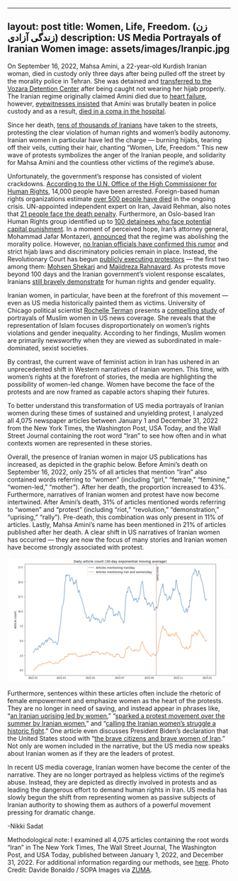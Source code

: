 
---
layout: post
title: Women, Life, Freedom. (زن زندگی آزادی)
description: US Media Portrayals of Iranian Women
image: assets/images/Iranpic.jpg
---


On September 16, 2022, Mahsa Amini, a 22-year-old Kurdish Iranian woman, died in custody only three days after being pulled off the street by the morality police in Tehran. She was detained and <a href="https://www.ohchr.org/en/press-releases/2022/09/iran-un-experts-demand-accountability-death-mahsa-amini-call-end-violence"><u>transferred to the Vozara Detention Center</u></a> after being caught not wearing her hijab properly. The Iranian regime originally claimed Amini died due to <a href="https://www.ohchr.org/en/press-releases/2022/09/iran-un-experts-demand-accountability-death-mahsa-amini-call-end-violence"><u>heart failure</u></a>, however, <a href="https://www.theguardian.com/commentisfree/2022/sep/25/observer-view-backlash-iran-death-mahsa-amini"><u>eyewitnesses insisted</u></a> that Amini was brutally beaten in police custody and as a result, <a href="https://www.theguardian.com/global-development/2022/sep/16/iranian-woman-dies-after-being-beaten-by-morality-police-over-hijab-law"><u>died in a coma in the hospital</u></a>.

Since her death, <a href="https://www.nytimes.com/2022/10/26/world/middleeast/iran-protests-40-days.html"><u>tens of thousands of Iranians</u></a> have taken to the streets, protesting the clear violation of human rights and women’s bodily autonomy. Iranian women in particular have led the charge — burning hijabs, tearing off their veils, cutting their hair, chanting “Women, Life, Freedom.” This new wave of protests symbolizes the anger of the Iranian people, and solidarity for Mahsa Amini and the countless other victims of the regime’s abuse.

Unfortunately, the government’s response has consisted of violent crackdowns. <a href="https://www.ohchr.org/en/news/2022/11/high-commissioner-human-rights-councils-special-session-iran-must-stop-violence"><u>According to the U.N. Office of the High Commissioner for Human Rights</u></a>, 14,000 people have been arrested. Foreign-based human rights organizations estimate <a href="https://www.aljazeera.com/news/2022/12/27/what-will-2023-bring-for-iran-and-its-protest-movement"><u>over 500 people have died</u></a> in the ongoing crisis. UN-appointed independent expert on Iran, Javaid Rehman, also notes that <a href="https://www.usnews.com/news/world/articles/2022-12-02/top-iran-sunni-cleric-says-protesters-should-not-face-death-sentences"><u>21 people face the death penalty</u></a>. Furthermore, an Oslo-based Iran Human Rights group identified up to <a href="https://www.theguardian.com/world/2022/dec/28/dozens-of-iran-protesters-facing-charges-punishable-by-death-rights-group"><u>100 detainees who face potential capital punishment</u></a>. In a moment of perceived hope, Iran’s attorney general, Mohammad Jafar Montazeri, <a href="https://www.nytimes.com/2022/12/04/world/middleeast/iran-morality-police.html"><u>announced</u></a> that the regime was abolishing the morality police. However, <a href="https://time.com/6238973/iran-morality-police-abolish-masha-amini-protests/"><u>no Iranian officials have confirmed this rumor</u></a> and strict hijab laws and discriminatory policies remain in place. Instead, the Revolutionary Court has begun <a href="https://www.theguardian.com/world/2022/dec/12/scores-of-executions-feared-in-iran-as-23-year-old-hanged-in-public-execution"><u>publicly executing protestors</u></a> — the first two among them: <a href="https://www.bbc.com/news/world-middle-east-63900099"><u>Mohsen Shekari</u></a> and <a href="https://time.com/6240369/second-execution-iran-protests/"><u>Majidreza Rahnavard</u></a>. As protests move beyond 100 days and the Iranian government’s violent response escalates, Iranians <a href="https://www.bbc.com/news/world-middle-east-64062900"><u>still bravely demonstrate</u></a> for human rights and gender equality.

Iranian women, in particular, have been at the forefront of this movement — even as US media historically painted them as victims. University of Chicago political scientist <a href="https://political-science.uchicago.edu/directory/rochelle-layla-terman"><u>Rochelle Terman</u></a> presents a <a href="https://doi.org/10.1093/isq/sqx051"><u>compelling study</u></a> of portrayals of Muslim women in US news coverage. She reveals that the representation of Islam focuses disproportionately on women’s rights violations and gender inequality. According to her findings, Muslim women are primarily newsworthy when they are viewed as subordinated in male-dominated, sexist societies.

By contrast, the current wave of feminist action in Iran has ushered in an unprecedented shift in Western narratives of Iranian women. This time, with women’s rights at the forefront of stories, the media are highlighting the possibility of women-led change. Women have become the face of the protests and are now framed as capable actors shaping their futures.

To better understand this transformation of US media portrayals of Iranian women during these times of sustained and unyielding protest, I analyzed all 4,075 newspaper articles between January 1 and December 31, 2022 from the New York Times, the Washington Post, USA Today, and the Wall Street Journal containing the root word “Iran” to see how often and in what contexts women are represented in these stories.

Overall, the presence of Iranian women in major US publications has increased, as depicted in the graphic below. Before Amini’s death on September 16, 2022, only 25% of all articles that mention “Iran” also contained words referring to “women” (including “girl,” “female,” “feminine,” “women-led,” “mother”). After her death, the proportion increased to 43%. Furthermore, narratives of Iranian women and protest have now become intertwined. After Amini’s death, 31% of articles mentioned words referring to “women” and “protest” (including “riot,” “revolution,” “demonstration,” “uprising,” “rally”). Pre-death, this combination was only present in 11% of articles. Lastly, Mahsa Amini’s name has been mentioned in 21% of articles published after her death. A clear shift in US narratives of Iranian women has occurred — they are now the focus of many stories and Iranian women have become strongly associated with protest.


<p class="aligncenter">
 <img src="/assets/images/Irangraph.jpeg" alt="" class="graph-image">
 </p>
 <style>
.aligncenter {
    text-align: center;
}
</style>


Furthermore, sentences within these articles often include the rhetoric of female empowerment and emphasize women as the heart of the protests. They are no longer in need of saving, and instead appear in phrases like, “<a href="https://www.nytimes.com/2022/09/28/podcasts/the-daily/iran-protests-women.html"><u>an Iranian uprising led by women</u></a>,” “<a href="https://www.washingtonpost.com/world/2022/09/20/iran-mahsa-amini-death-hijab-protest/"><u>sparked a protest movement over the summer by Iranian women</u></a>,” and “<a href="https://www.washingtonpost.com/opinions/2022/11/08/iran-protests-womens-rights-social-media-explainer/"><u>calling the Iranian women’s struggle a historic fight</u></a>.” One article even discusses President Biden’s declaration that the United States stood with “<a href="https://www.nytimes.com/2022/09/21/world/unga-biden-iran-and-china.html"><u>the brave citizens and brave women of Iran</u></a>.” Not only are women included in the narrative, but the US media now speaks about Iranian women as if they are the leaders of protest.

In recent US media coverage, Iranian women have become the center of the narrative. They are no longer portrayed as helpless victims of the regime’s abuse. Instead, they are depicted as directly involved in protests and as leading the dangerous effort to demand human rights in Iran. US media has slowly begun the shift from representing women as passive subjects of Iranian authority to showing them as authors of a powerful movement pressing for dramatic change.

-Nikki Sadat

Methodological note: I examined all 4,075 articles containing the root words “Iran” in The New York Times, The Wall Street Journal, The Washington Post, and USA Today, published between January 1, 2022, and December 31, 2022. For additional information regarding our methods, see <a href="https://www.mediaandminorities.org/methods/"><u>here</u></a>. Photo Credit: Davide Bonaldo / SOPA Images via <a href="http://www.zuma24.com/"><u>ZUMA</u></a>. 
